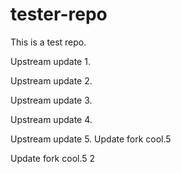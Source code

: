# tester-repo
This is a test repo.

Upstream update 1.

Upstream update 2.

Upstream update 3.

Upstream update 4.

Upstream update 5.
Update fork cool.5

Update fork cool.5 2
